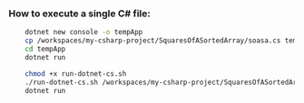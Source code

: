 ### How to execute a single C# file:

``` bash
    dotnet new console -o tempApp
    cp /workspaces/my-csharp-project/SquaresOfASortedArray/soasa.cs tempApp/Program.cs
    cd tempApp
    dotnet run
```

```bash
    chmod +x run-dotnet-cs.sh
    ./run-dotnet-cs.sh /workspaces/my-csharp-project/SquaresOfASortedArray/soasa.cs
    dotnet run
```